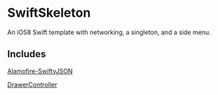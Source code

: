 # SwiftSkeleton
An iOS8 Swift template with networking, a singleton, and a side menu. 


## Includes

[Alamofire-SwiftyJSON](https://github.com/SwiftyJSON/Alamofire-SwiftyJSON)

[DrawerController](https://github.com/sascha/DrawerController)

